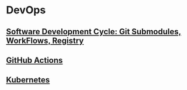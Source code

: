 # DevOps

## [Software Development Cycle: Git Submodules, WorkFlows, Registry](control-version)

## [GitHub Actions](github-actions)

## [Kubernetes](kubernetes)
